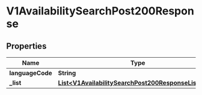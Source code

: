 

# V1AvailabilitySearchPost200Response


## Properties

| Name | Type | Description | Notes |
|------------ | ------------- | ------------- | -------------|
|**languageCode** | **String** |  |  [optional] |
|**_list** | [**List&lt;V1AvailabilitySearchPost200ResponseListInner&gt;**](V1AvailabilitySearchPost200ResponseListInner.md) |  |  [optional] |



